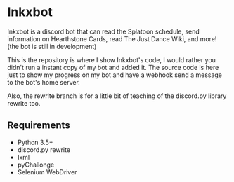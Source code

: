 # Inkxbot
Inkxbot is a discord bot that can read the Splatoon schedule, send information on Hearthstone Cards, read The Just Dance Wiki, and more! (the bot is still in development)

This is the repository is where I show Inkxbot's code, I would rather you didn't run a instant copy of my bot and added it.
The source code is here just to show my progress on my bot and have a webhook send a message to the bot's home server.

Also, the rewrite branch is for a little bit of teaching of the discord.py library rewrite too.

## Requirements

- Python 3.5+
- discord.py rewrite
- lxml
- pyChallonge
- Selenium WebDriver
